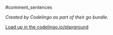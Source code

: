 #comment_sentences

_Created by Codelingo as part of their go bundle._

[Load up in the codelingo.io/playground](https://codelingo.io/playground/?repo=github.com/codelingo/hub&dir=tenets/codelingo/go/comment_sentences&tenet=codelingo/go/comment_sentences)
